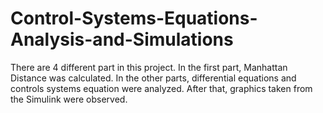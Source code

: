 # Control-Systems-Equations-Analysis-and-Simulations
There are 4 different part in this project. In the first part, Manhattan Distance was calculated. In the other parts, differential equations and controls systems equation were analyzed. After that, graphics taken from the Simulink were observed.
